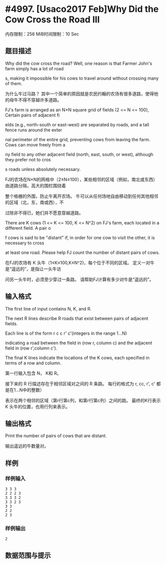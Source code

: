 # #4997. [Usaco2017 Feb]Why Did the Cow Cross the Road III

内存限制：256 MiB时间限制：10 Sec

## 题目描述

 Why did the cow cross the road? Well, one reason is that Farmer John's farm simply has a lot of road

s, making it impossible for his cows to travel around without crossing many of them.

为什么牛过马路？ 其中一个简单的原因就是农民约翰的农场有很多道路，使得他的母牛不得不穿越许多道路。

FJ's farm is arranged as an N&times;N square grid of fields (2 <= N <= 100), Certain pairs of adjacent fi

elds (e.g., north-south or east-west) are separated by roads, and a tall fence runs around the exter

nal perimeter of the entire grid, preventing cows from leaving the farm. Cows can move freely from a

ny field to any other adjacent field (north, east, south, or west), although they prefer not to cros

s roads unless absolutely necessary.

FJ的农场在N&times;N的网格中（2&le;N&le;100），某些相邻的区域（例如，南北或东西）由道路分隔，高大的围栏围绕着

整个格栅的外围，防止牛离开农场。 牛可以从任何场地自由移动到任何其他相邻的区域（北，东，南或西），不

过除非不得已，她们并不愿意穿越道路。

There are K cows (1 <= K <= 100, K <= N^2) on FJ's farm, each located in a different field. A pair o

f cows is said to be "distant" if, in order for one cow to visit the other, it is necessary to cross

 at least one road. Please help FJ count the number of distant pairs of cows.

在FJ的农场有 K 头牛（1&le;K&le;100,K&le;N^2)，每个位于不同的区域。 定义一对牛是&ldquo;遥远的&rdquo;，是指让一头牛访

问另一头牛时，必须至少穿过一条路。 请帮助FJ计算有多少对牛是&ldquo;遥远的&rdquo;。

## 输入格式

The first line of input contains N, K, and R. 

The next R lines describe R roads that exist between pairs of adjacent fields. 

Each line is of the form r c c r' c'(integers in the range 1&hellip;N)

indicating a road between the field in (row r, column c) and the adjacent field in (row r',column c'). 

The final K lines indicate the locations of the K cows, each specified in terms of a row and column.

第一行输入包含 N， K和 R。

接下来的 R 行描述存在于相邻区域对之间的 R 条路。 每行的格式为 r, cc, r', c' 都是在1...N中的整数）

表示在两个相邻的区域（第r行第c列，和第r行第c列）之间的路。 最终的K行表示 K 头牛的位置，也用行列来表示。

## 输出格式

Print the number of pairs of cows that are distant.

输出遥远的牛数量对。

## 样例

### 样例输入

    
    3 3 3
    2 2 2 3
    3 3 3 2
    3 3 2 3
    3 3
    2 2
    2 3
    

### 样例输出

    
    2
    

## 数据范围与提示
